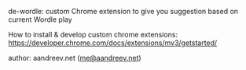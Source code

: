 de-wordle: custom Chrome extension to give you suggestion based on current Wordle play

How to install & develop custom chrome extensions: https://developer.chrome.com/docs/extensions/mv3/getstarted/

author: aandreev.net (me@aandreev.net)
